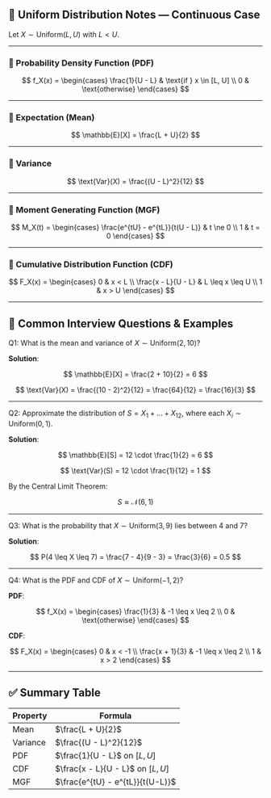 ## 📘 Uniform Distribution Notes — Continuous Case

Let $X \sim \text{Uniform}(L, U)$ with $L < U$.

---

### 🔹 Probability Density Function (PDF)

$$
f_X(x) = 
\begin{cases}
\frac{1}{U - L} & \text{if } x \in [L, U] \\
0 & \text{otherwise}
\end{cases}
$$

---

### 🔹 Expectation (Mean)

$$
\mathbb{E}[X] = \frac{L + U}{2}
$$

---

### 🔹 Variance

$$
\text{Var}(X) = \frac{(U - L)^2}{12}
$$

---

### 🔹 Moment Generating Function (MGF)

$$
M_X(t) = 
\begin{cases}
\frac{e^{tU} - e^{tL}}{t(U - L)} & t \ne 0 \\
1 & t = 0
\end{cases}
$$

---

### 🔹 Cumulative Distribution Function (CDF)

$$
F_X(x) = 
\begin{cases}
0 & x < L \\
\frac{x - L}{U - L} & L \leq x \leq U \\
1 & x > U
\end{cases}
$$

---

## 🧠 Common Interview Questions & Examples

Q1: What is the mean and variance of $X \sim \text{Uniform}(2, 10)$?

**Solution**:

$$
\mathbb{E}[X] = \frac{2 + 10}{2} = 6
$$

$$
\text{Var}(X) = \frac{(10 - 2)^2}{12} = \frac{64}{12} = \frac{16}{3}
$$

---

Q2: Approximate the distribution of $S = X_1 + \dots + X_{12}$, where each $X_i \sim \text{Uniform}(0, 1)$.

**Solution**:

$$
\mathbb{E}[S] = 12 \cdot \frac{1}{2} = 6
$$

$$
\text{Var}(S) = 12 \cdot \frac{1}{12} = 1
$$

By the Central Limit Theorem:

$$
S \approx \mathcal{N}(6, 1)
$$

---

Q3: What is the probability that $X \sim \text{Uniform}(3, 9)$ lies between 4 and 7?

**Solution**:

$$
P(4 \leq X \leq 7) = \frac{7 - 4}{9 - 3} = \frac{3}{6} = 0.5
$$

---

Q4: What is the PDF and CDF of $X \sim \text{Uniform}(-1, 2)$?

**PDF**:

$$
f_X(x) = 
\begin{cases}
\frac{1}{3} & -1 \leq x \leq 2 \\
0 & \text{otherwise}
\end{cases}
$$

**CDF**:

$$
F_X(x) = 
\begin{cases}
0 & x < -1 \\
\frac{x + 1}{3} & -1 \leq x \leq 2 \\
1 & x > 2
\end{cases}
$$

---

## ✅ Summary Table

| Property  | Formula |
|-----------|---------|
| Mean      | $\frac{L + U}{2}$ |
| Variance  | $\frac{(U - L)^2}{12}$ |
| PDF       | $\frac{1}{U - L}$ on $[L, U]$ |
| CDF       | $\frac{x - L}{U - L}$ on $[L, U]$ |
| MGF       | $\frac{e^{tU} - e^{tL}}{t(U-L)}$ |

